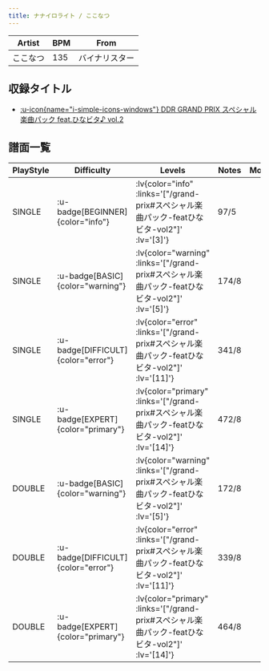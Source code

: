 ```yaml
---
title: ナナイロライト / ここなつ
---
```


|Artist|BPM|From|
|------|---|----|
|ここなつ|135|バイナリスター|

## 収録タイトル

- [ :u-icon{name="i-simple-icons-windows"} DDR GRAND PRIX スペシャル楽曲パック feat.ひなビタ♪ vol.2](/grand-prix#スペシャル楽曲パック-featひなビタ-vol2)

## 譜面一覧

|PlayStyle|Difficulty|Levels|Notes|Movie|
|---------|----------|------|-----|-----|
|SINGLE| :u-badge[BEGINNER]{color="info"} | :lv{color="info" :links='["/grand-prix#スペシャル楽曲パック-featひなビタ-vol2"]' :lv='[3]'} |97/5||
|SINGLE| :u-badge[BASIC]{color="warning"} | :lv{color="warning" :links='["/grand-prix#スペシャル楽曲パック-featひなビタ-vol2"]' :lv='[5]'} |174/8||
|SINGLE| :u-badge[DIFFICULT]{color="error"} | :lv{color="error" :links='["/grand-prix#スペシャル楽曲パック-featひなビタ-vol2"]' :lv='[11]'} |341/8||
|SINGLE| :u-badge[EXPERT]{color="primary"} | :lv{color="primary" :links='["/grand-prix#スペシャル楽曲パック-featひなビタ-vol2"]' :lv='[14]'} |472/8||
|DOUBLE| :u-badge[BASIC]{color="warning"} | :lv{color="warning" :links='["/grand-prix#スペシャル楽曲パック-featひなビタ-vol2"]' :lv='[5]'} |172/8||
|DOUBLE| :u-badge[DIFFICULT]{color="error"} | :lv{color="error" :links='["/grand-prix#スペシャル楽曲パック-featひなビタ-vol2"]' :lv='[11]'} |339/8||
|DOUBLE| :u-badge[EXPERT]{color="primary"} | :lv{color="primary" :links='["/grand-prix#スペシャル楽曲パック-featひなビタ-vol2"]' :lv='[14]'} |464/8||
